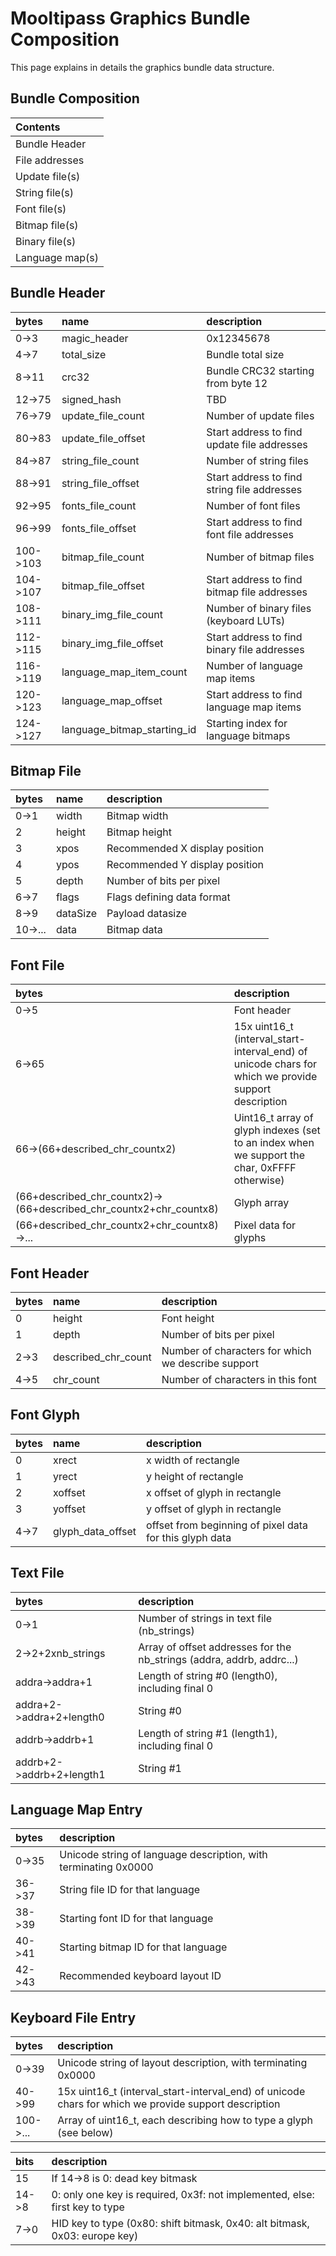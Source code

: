 # [](#header-1) Mooltipass Graphics Bundle Composition
This page explains in details the graphics bundle data structure.
  
  
## [](#header-2) Bundle Composition

| Contents |
|:---------|
| Bundle Header |
| File addresses |
| Update file(s) |
| String file(s) |
| Font file(s) |
| Bitmap file(s) |
| Binary file(s) |
| Language map(s) |

   
## [](#header-2) Bundle Header

| bytes             | name       | description |
|:-------------------|:---------------|:----------|
| 0->3   | magic_header | 0x12345678 |
| 4->7   | total_size | Bundle total size |
| 8->11  | crc32 | Bundle CRC32 starting from byte 12 |
| 12->75 | signed_hash | TBD |
| 76->79 | update_file_count | Number of update files |
| 80->83 | update_file_offset | Start address to find update file addresses |
| 84->87 | string_file_count | Number of string files |
| 88->91 | string_file_offset | Start address to find string file addresses |
| 92->95 | fonts_file_count | Number of font files |
| 96->99 | fonts_file_offset | Start address to find font file addresses |
| 100->103 | bitmap_file_count | Number of bitmap files |
| 104->107 | bitmap_file_offset | Start address to find bitmap file addresses |
| 108->111 | binary_img_file_count | Number of binary files (keyboard LUTs) |
| 112->115 | binary_img_file_offset | Start address to find binary file addresses |
| 116->119 | language_map_item_count | Number of language map items |
| 120->123 | language_map_offset | Start address to find language map items |
| 124->127 | language_bitmap_starting_id | Starting index for language bitmaps |
   
   
## [](#header-2) Bitmap File

| bytes             | name       | description |
|:-------------------|:---------------|:----------|
| 0->1 | width | Bitmap width |
| 2 | height | Bitmap height |
| 3 | xpos | Recommended X display position |
| 4 | ypos | Recommended Y display position |
| 5 | depth | Number of bits per pixel |
| 6->7 | flags | Flags defining data format |
| 8->9 | dataSize | Payload datasize |
| 10->... | data | Bitmap data |
  
  
## [](#header-2) Font File

| bytes             | description |
|:-------------------|:----------|
| 0->5 | Font header |
| 6->65 | 15x uint16_t (interval_start-interval_end) of unicode chars for which we provide support description |
| 66->(66+described_chr_countx2) | Uint16_t array of glyph indexes (set to an index when we support the char, 0xFFFF otherwise) |
| (66+described_chr_countx2)->(66+described_chr_countx2+chr_countx8) | Glyph array |
| (66+described_chr_countx2+chr_countx8)->... | Pixel data for glyphs |
  
  
## [](#header-2) Font Header

| bytes             | name       | description |
|:-------------------|:---------------|:----------|
| 0 | height | Font height |
| 1 | depth | Number of bits per pixel |
| 2->3 | described_chr_count | Number of characters for which we describe support |
| 4->5 | chr_count | Number of characters in this font |
  
  
## [](#header-2) Font Glyph

| bytes             | name       | description |
|:-------------------|:---------------|:----------|
| 0 | xrect | x width of rectangle |
| 1 | yrect | y height of rectangle |
| 2 | xoffset | x offset of glyph in rectangle |
| 3 | yoffset | y offset of glyph in rectangle |
| 4->7 | glyph_data_offset | offset from beginning of pixel data for this glyph data |
  
    
## [](#header-2) Text File

| bytes             | description |
|:-------------------|:----------|
| 0->1 | Number of strings in text file (nb_strings) |
| 2->2+2xnb_strings | Array of offset addresses for the nb_strings (addra, addrb, addrc...) |
| addra->addra+1 | Length of string #0 (length0), including final 0 |
| addra+2->addra+2+length0 | String #0 |
| addrb->addrb+1 | Length of string #1 (length1), including final 0 |
| addrb+2->addrb+2+length1 | String #1 |
  
  
## [](#header-2) Language Map Entry

| bytes             | description |
|:-------------------|:----------|
| 0->35 | Unicode string of language description, with terminating 0x0000 |
| 36->37 | String file ID for that language |
| 38->39 | Starting font ID for that language |
| 40->41 | Starting bitmap ID for that language |
| 42->43 | Recommended keyboard layout ID |
  
  
## [](#header-2) Keyboard File Entry

| bytes             | description |
|:-------------------|:----------|
| 0->39 | Unicode string of layout description, with terminating 0x0000 |
| 40->99 | 15x uint16_t (interval_start-interval_end) of unicode chars for which we provide support description |
| 100->... | Array of uint16_t, each describing how to type a glyph (see below) |

| bits               | description |
|:-------------------|:----------|
| 15 | If 14->8 is 0: dead key bitmask |
| 14->8 | 0: only one key is required, 0x3f: not implemented, else: first key to type |
| 7->0 | HID key to type (0x80: shift bitmask, 0x40: alt bitmask, 0x03: europe key) |
